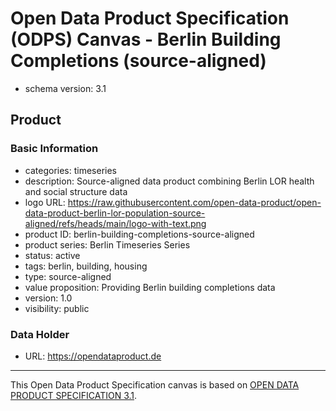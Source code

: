 
# Open Data Product Specification (ODPS) Canvas - Berlin Building Completions (source-aligned)

* schema version: 3.1
## Product

### Basic Information

* categories: timeseries
* description: Source-aligned data product combining Berlin LOR health and social structure data
* logo URL: https://raw.githubusercontent.com/open-data-product/open-data-product-berlin-lor-population-source-aligned/refs/heads/main/logo-with-text.png
* product ID: berlin-building-completions-source-aligned
* product series: Berlin Timeseries Series
* status: active
* tags: berlin, building, housing
* type: source-aligned
* value proposition: Providing Berlin building completions data
* version: 1.0
* visibility: public

### Data Holder

* URL: https://opendataproduct.de


---
This Open Data Product Specification canvas is based on [OPEN DATA PRODUCT SPECIFICATION 3.1](https://opendataproducts.org/v3.1/#open-data-product-specification-3-1).